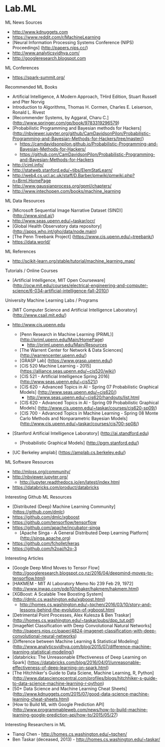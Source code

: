 # Lab.ML

ML News Sources
* http://www.kdnuggets.com
* https://www.reddit.com/r/MachineLearning
* [Neural Information Processing Systems Conference (NIPS) Proceedings] (http://papers.nips.cc/)
* http://www.analyticsvidhya.com/ 
* http://googleresearch.blogspot.com


ML Conferences
* https://spark-summit.org/


Recommended ML Books
* Artificial Intelligence, A Modern Approach, THird Edition, Stuart Russell and Pter Norvig
* Introduction to Algorithms, Thomas H. Cormen, Charles E. Leiserson, Ronald L. Rivest
* [Recommender Systems, by Aggaral, Charu C.] (http://www.springer.com/gp/book/9783319296579)
* [Probabilistic Programming and Bayesian methods for Hackers] (http://nbviewer.jupyter.org/github/CamDavidsonPilon/Probabilistic-Programming-and-Bayesian-Methods-for-Hackers/tree/master/)
	* https://camdavidsonpilon.github.io/Probabilistic-Programming-and-Bayesian-Methods-for-Hackers/
	* https://github.com/CamDavidsonPilon/Probabilistic-Programming-and-Bayesian-Methods-for-Hackers 
* http://ciml.info/
* http://statweb.stanford.edu/~tibs/ElemStatLearn/
* http://web4.cs.ucl.ac.uk/staff/D.Barber/pmwiki/pmwiki.php?n=Brml.HomePage
* http://www.gaussianprocess.org/gpml/chapters/
* http://www.intechopen.com/books/machine_learning




ML Data Resources
* [Microsoft Sequential Image Narrative Dataset (SIND)] (http://www.sind.ai/)
* http://www.seas.upenn.edu/~taskar/ocr/
* [Global Health Observatory data repository] (http://apps.who.int/gho/data/node.main)
* [The Penn Treebank Project] (https://www.cis.upenn.edu/~treebank/)
* https://data.world/


ML References
* http://scikit-learn.org/stable/tutorial/machine_learning_map/ 


Tutorials / Online Courses
* [Artificial Intelligence, MIT Open Courseware] (http://ocw.mit.edu/courses/electrical-engineering-and-computer-science/6-034-artificial-intelligence-fall-2010/)


University Machine Learning Labs / Programs
* [MIT Computer Science and Artificial Intelligence Laboratory] (http://www.csail.mit.edu/) 
* http://www.cis.upenn.edu 
	* [Penn Research in Machine Learning (PRiML)] (http://priml.upenn.edu/Main/HomePage)
		* http://priml.upenn.edu/Main/Resources
	* [The Warrent Center for Network & Data Sciences] (http://warrencenter.upenn.edu/)	
	* [GRASP Lab] (https://www.grasp.upenn.edu/)
	* [CIS 520 Machine Learning - 2015] (https://alliance.seas.upenn.edu/~cis520/wiki/)
	* [CIS 521 - Artificial Intelligence Spring 2016] (http://www.seas.upenn.edu/~cis521/)
	* [CIS 620 - Advanced Topics in AI - Spring 07 Probabilistic Graphical Models] (http://www.seas.upenn.edu/~cis620/)
		* http://www.seas.upenn.edu/~cis620/handouts/list.html
	* [CIS 620 - Advanced Topics in AI - Spring 09 Probabilistic Graphical Models] (http://www.cis.upenn.edu/~taskar/courses/cis620-sp09/)
	* [CIS 700 - Advanced Topics in Machine Learning - Spring 08 Monte Carlo Methods and Nonparametric Bayesian Models] (http://www.cis.upenn.edu/~taskar/courses/cis700-sp08/)

* [Stanford Artificial Intelligence Laboratory] (http://ai.standford.edu)
	* [Probabilistic Graphical Models] (http://pgm.stanford.edu/)
* [UC Berkeley amplab] (https://amplab.cs.berkeley.edu/)


ML Software Resources
* http://mloss.org/community/
* http://nbviewer.jupyter.org/
	* http://jupyter.readthedocs.io/en/latest/index.html
* https://databricks.com/product/databricks


Interesting Github ML Resources
* [Distributed (Deep) Machine Learning Community] (https://github.com/dmlc)
* https://github.com/dmlc/xgboost
* https://github.com/tensorflow/tensorflow
* https://github.com/apache/incubator-singa
	* [Apache Singa - A General Distributed Deep Learning Platform] (http://singa.apache.org)
* https://github.com/fchollet/keras
* https://github.com/h2oai/h2o-3



Interesting Articles
* [Google Deep Mind Moves to Tensor Flow] (http://googleresearch.blogspot.co.nz/2016/04/deepmind-moves-to-tensorflow.html)
* [HAKMEM - MIT AI Laboratory Memo No 239 Feb 29, 1972] (http://www.inwap.com/pdp10/hbaker/hakmem/hakmem.html) 
* [XGBoost: A Scalable Tree Boosting System] (http://dmlc.cs.washington.edu/xgboost.html)
	* http://homes.cs.washington.edu/~tqchen/2016/03/10/story-and-lessons-behind-the-evolution-of-xgboost.html 
* [Detrimental Point Processes, Alex Kulesza & Ben Traskar] (http://homes.cs.washington.edu/~taskar/pubs/dpp_tut.pdf)
* [ImageNet Classification with Deep Convolutional Natural Networks] (http://papers.nips.cc/paper/4824-imagenet-classification-with-deep-convolutional-neural-networks)
* [Difference between Machine Learning & Statistical Modeling] (http://www.analyticsvidhya.com/blog/2015/07/difference-machine-learning-statistical-modeling/)
* [databricks: The Unreasonable Effectiveness of Deep Learning on Spark] (https://databricks.com/blog/2016/04/01/unreasonable-effectiveness-of-deep-learning-on-spark.html)
* [The Hitchhiker's Guide to Data Sciene, Machine Learning, R, Python] (http://www.datasciencecentral.com/profiles/blogs/hitchhiker-s-guide-to-data-science-machine-learning-r-python)
* [50+ Data Science and Machine Learning Cheat Sheets] (http://www.kdnuggets.com/2015/07/good-data-science-machine-learning-cheat-sheets.html)
* [How to Build ML with Google Prediction API] (http://www.programmableweb.com/news/how-to-build-machine-learning-google-prediction-api/how-to/2015/05/27)


Interesting Researchers in ML
* Tianqi Chen - http://homes.cs.washington.edu/~tqchen/
* Ben Taskar (deceased, 2013) - http://homes.cs.washington.edu/~taskar/

